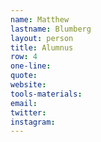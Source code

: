 ```yaml
---
name: Matthew
lastname: Blumberg
layout: person
title: Alumnus
row: 4
one-line: 
quote: 
website:
tools-materials:
email:
twitter:
instagram:
---
```

